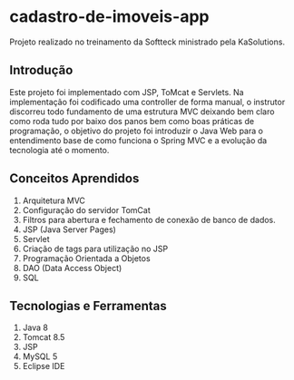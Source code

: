 # cadastro-de-imoveis-app
Projeto realizado no treinamento da Softteck ministrado pela KaSolutions.
## Introdução
Este projeto foi implementado com JSP, ToMcat e Servlets. Na implementação foi codificado uma controller de forma manual, o instrutor discorreu todo fundamento de uma estrutura MVC deixando bem claro como roda tudo por baixo dos panos bem como boas práticas de programação, o objetivo do projeto foi introduzir o Java Web para o entendimento base de como funciona o Spring MVC e a evolução da tecnologia até o momento.
## Conceitos Aprendidos
1. Arquitetura MVC
2. Configuração do servidor TomCat
3. Filtros para abertura e fechamento de conexão de banco de dados.
4. JSP (Java Server Pages)
5. Servlet
6. Criação de tags para utilização no JSP
7. Programação Orientada a Objetos
8. DAO (Data Access Object)
9. SQL

## Tecnologias e Ferramentas
1. Java 8
2. Tomcat 8.5
3. JSP
4. MySQL 5
5. Eclipse IDE
